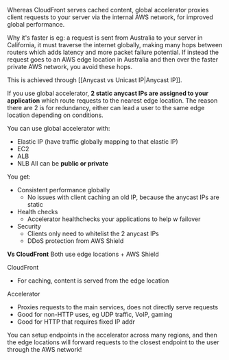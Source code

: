 Whereas CloudFront serves cached content, global accelerator proxies client requests to your server via the internal AWS network, for improved global performance.

Why it's faster is eg: a request is sent from Australia to your server in California, it must traverse the internet globally, making many hops between routers which adds latency and more packet failure potential. 
If instead the request goes to an AWS edge location in Australia and then over the faster private AWS network, you avoid these hops.

This is achieved through [[Anycast vs Unicast IP|Anycast IP]]. 

If you use global accelerator, **2 static anycast IPs are assigned to your application** which route requests to the nearest edge location.
The reason there are 2 is for redundancy, either can lead a user to the same edge location depending on conditions.

You can use global accelerator with:
- Elastic IP (have traffic globally mapping to that elastic IP)
- EC2
- ALB
- NLB
All can be **public or private**

You get:
- Consistent performance globally
	- No issues with client caching an old IP, because the anycast IPs are static
- Health checks
	- Accelerator healthchecks your applications to help w failover
- Security
	- Clients only need to whitelist the 2 anycast IPs
	- DDoS protection from AWS Shield

**Vs CloudFront**
Both use edge locations + AWS Shield

CloudFront
- For caching, content is served from the edge location

Accelerator
- Proxies requests to the main services, does not directly serve requests
- Good for non-HTTP uses, eg UDP traffic, VoIP, gaming
- Good for HTTP that requires fixed IP addr

You can setup endpoints in the accelerator across many regions, and then the edge locations will forward requests to the closest endpoint to the user through the AWS network!